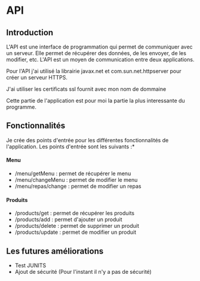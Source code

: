 # API

## Introduction
L'API est une interface de programmation qui permet de communiquer avec un serveur. Elle permet de récupérer des données, de les envoyer, de les modifier, etc. L'API est un moyen de communication entre deux applications.

Pour l'API j'ai utilisé la librairie javax.net et com.sun.net.httpserver pour créer un serveur HTTPS.

J'ai utiliser les certificats ssl fournit avec mon nom de dommaine

Cette partie de l'application est pour moi la partie la plus interessante du programme.

## Fonctionnalités
Je crée des points d'entrée pour les différentes fonctionnalités de l'application. Les points d'entrée sont les suivants :*

#### Menu
- /menu/getMenu : permet de récupérer le menu
- /menu/changeMenu : permet de modifier le menu
- /menu/repas/change : permet de modifier un repas

#### Produits
- /products/get : permet de récupérer les produits
- /products/add : permet d'ajouter un produit
- /products/delete : permet de supprimer un produit
- /products/update : permet de modifier un produit

## Les futures améliorations
- Test JUNITS
- Ajout de sécurité (Pour l'instant il n'y a pas de sécurité)
